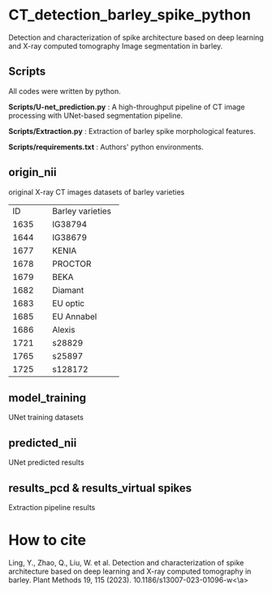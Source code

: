 # CT_detection_barley_spike_python

Detection and characterization of spike architecture based on deep learning and X-ray computed tomography Image segmentation in barley.
## Scripts
All codes were written by python.

**Scripts/U-net_prediction.py** : A high-throughput pipeline of CT image processing with UNet-based segmentation pipeline.

**Scripts/Extraction.py** : Extraction of barley spike morphological features.

**Scripts/requirements.txt** : Authors' python environments.

## origin_nii
original X-ray CT images datasets of barley varieties

<table width="218" border="0" cellpadding="0" cellspacing="0" style="width:163.50pt;border-collapse:collapse;table-layout:fixed;">
   <colgroup><col width="72" style="width:54.00pt;">
   <col width="146" style="mso-width-source:userset;mso-width-alt:4672;">
   </colgroup><tbody><tr height="18" style="height:13.50pt;">
    <td class="xl65" height="18" width="72" style="height:13.50pt;width:54.00pt;" x:str="">ID</td>
    <td class="xl65" width="146" style="width:109.50pt;" x:str="">Barley varieties</td>
   </tr>
   <tr height="18" style="height:13.50pt;">
    <td class="xl66" height="18" style="height:13.50pt;" x:num="">1635</td>
    <td class="xl66" x:str="">IG38794</td>
   </tr>
   <tr height="18" style="height:13.50pt;">
    <td class="xl66" height="18" style="height:13.50pt;" x:num="">1644</td>
    <td class="xl66" x:str="">IG38679</td>
   </tr>
   <tr height="18" style="height:13.50pt;">
    <td class="xl66" height="18" style="height:13.50pt;" x:num="">1677</td>
    <td class="xl66" x:str="">KENIA</td>
   </tr>
   <tr height="18" style="height:13.50pt;">
    <td class="xl66" height="18" style="height:13.50pt;" x:num="">1678</td>
    <td class="xl66" x:str="">PROCTOR</td>
   </tr>
   <tr height="18" style="height:13.50pt;">
    <td class="xl66" height="18" style="height:13.50pt;" x:num="">1679</td>
    <td class="xl66" x:str="">BEKA</td>
   </tr>
   <tr height="18" style="height:13.50pt;">
    <td class="xl66" height="18" style="height:13.50pt;" x:num="">1682</td>
    <td class="xl66" x:str="">Diamant</td>
   </tr>
   <tr height="18" style="height:13.50pt;">
    <td class="xl66" height="18" style="height:13.50pt;" x:num="">1683</td>
    <td class="xl66" x:str="">EU optic</td>
   </tr>
   <tr height="18" style="height:13.50pt;">
    <td class="xl66" height="18" style="height:13.50pt;" x:num="">1685</td>
    <td class="xl66" x:str="">EU Annabel</td>
   </tr>
   <tr height="18" style="height:13.50pt;">
    <td class="xl66" height="18" style="height:13.50pt;" x:num="">1686</td>
    <td class="xl66" x:str="">Alexis</td>
   </tr>
   <tr height="18" style="height:13.50pt;">
    <td class="xl66" height="18" style="height:13.50pt;" x:num="">1721</td>
    <td class="xl66" x:str="">s28829</td>
   </tr>
   <tr height="19" style="height:14.25pt;">
    <td class="xl67" height="19" style="height:14.25pt;" x:num="">1765</td>
    <td class="xl67" x:str="">s25897</td>
   </tr>
    <tr height="19" style="height:14.25pt;">
    <td class="xl67" height="19" style="height:14.25pt;" x:num="">1725</td>
    <td class="xl67" x:str="">s128172</td>
   </tr>
   <!--[if supportMisalignedColumns]-->
   <!--[endif]-->
  </tbody></table>

## model_training

UNet training datasets


## predicted_nii

UNet predicted results



## results_pcd & results_virtual spikes

Extraction pipeline results

# How to cite
Ling, Y., Zhao, Q., Liu, W. et al. Detection and characterization of spike architecture based on deep learning and X-ray computed tomography in barley. Plant Methods 19, 115 (2023). <a herf=https://doi.org/10.1186/s13007-023-01096-w>10.1186/s13007-023-01096-w<\a>
